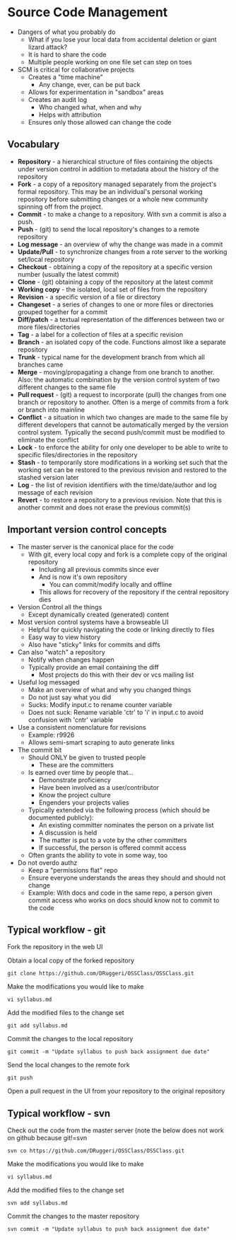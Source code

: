 # Source Code Management

* Dangers of what you probably do
  * What if you lose your local data from accidental deletion or giant lizard attack?
  * It is hard to share the code
  * Multiple people working on one file set can step on toes
* SCM is critical for collaborative projects
  * Creates a "time machine"
    * Any change, ever, can be put back
  * Allows for experimentation in "sandbox" areas
  * Creates an audit log
    * Who changed what, when and why
    * Helps with attribution
  * Ensures only those allowed can change the code

## Vocabulary
* **Repository** - a hierarchical structure of files containing the objects under version control in addition to metadata about the history of the repository
* **Fork** - a copy of a repository managed separately from the project's formal repository. This may be an individual's personal working repository before submitting changes or a whole new community spinning off from the project.
* **Commit** - to make a change to a repository. With svn a commit is also a push.
* **Push** - (git) to send the local repository's changes to a remote repository
* **Log message** - an overview of why the change was made in a commit
* **Update/Pull** - to synchronize changes from a rote server to the working set/local repository
* **Checkout** - obtaining a copy of the repository at a specific version number (usually the latest commit)
* **Clone** - (git) obtaining a copy of the repository at the latest commit
* **Working copy** - the isolated, local set of files from the repository
* **Revision** - a specific version of a file or directory
* **Changeset** - a series of changes to one or more files or directories grouped together for a commit
* **Diff/patch** - a textual representation of the differences between two or more files/directories
* **Tag** - a label for a collection of files at a specific revision
* **Branch** - an isolated copy of the code. Functions almost like a separate repository
* **Trunk** - typical name for the development branch from which all branches came
* **Merge** - moving/propagating a change from one branch to another. Also: the automatic combination by the version control system of two different changes to the same file
* **Pull request** - (git) a request to incorporate (pull) the changes from one branch or repository to another. Often is a merge of commits from a fork or branch into mainline
* **Conflict** - a situation in which two changes are made to the same file by different developers that cannot be automatically merged by the version control system. Typically the second push/commit must be modified to eliminate the conflict
* **Lock** - to enforce the ability for only one developer to be able to write to specific files/directories in the repository
* **Stash** - to temporarily store modifications in a working set such that the working set can be restored to the previous revision and restored to the stashed version later
* **Log** - the list of revision identifiers with the time/date/author and log message of each revision
* **Revert** - to restore a repository to a previous revision. Note that this is another commit and does not erase the previous commit(s)

## Important version control concepts
* The master server is the canonical place for the code
  * With git, every local copy and fork is a complete copy of the original repository
    * Including all previous commits since ever
    * And is now it's own repository
      * You can commit/modify locally and offline
    * This allows for recovery of the repository if the central repository dies
* Version Control all the things
  * Except dynamically created (generated) content
* Most version control systems have a browseable UI
  * Helpful for quickly navigating the code or linking directly to files
  * Easy way to view history
  * Also have "sticky" links for commits and diffs
* Can also "watch" a repository
  * Notify when changes happen
  * Typically provide an email containing the diff
    * Most projects do this with their dev or vcs mailing list
* Useful log messaged
  * Make an overview of what and why you changed things
  * Do not just say what you did
  * Sucks: Modify input.c to rename counter variable
  * Does not suck: Rename variable 'ctr' to 'i' in input.c to avoid confusion with 'cntr' variable
* Use a consistent nomenclature for revisions
  * Example: r9926
  * Allows semi-smart scraping to auto generate links
* The commit bit
  * Should ONLY be given to trusted people
    * These are the committers
  * Is earned over time by people that...
    * Demonstrate proficiency
    * Have been involved as a user/contributor
    * Know the project culture
    * Engenders your projects valies
  * Typically extended via the following process (which should be documented publicly):
    * An existing committer nominates the person on a private list
    * A discussion is held
    * The matter is put to a vote by the other committers
    * If successful, the person is offered commit access
  * Often grants the ability to vote in some way, too
* Do not overdo authz
  * Keep a "permissions flat" repo
  * Ensure everyone understands the areas they should and should not change
  * Example: With docs and code in the same repo, a person given commit access who works on docs should know not to commit to the code

## Typical workflow - git
Fork the repository in the web UI

Obtain a local copy of the forked repository
```
git clone https://github.com/DRuggeri/OSSClass/OSSClass.git
```

Make the modifications you would like to make
```
vi syllabus.md
```

Add the modified files to the change set
```
git add syllabus.md
```

Commit the changes to the local repository
```
git commit -m "Update syllabus to push back assignment due date"
```

Send the local changes to the remote fork
```
git push
```

Open a pull request in the UI from your repository to the original repository

## Typical workflow - svn
Check out the code from the master server (note the below does not work on github because git!=svn
```
svn co https://github.com/DRuggeri/OSSClass/OSSClass.git
```

Make the modifications you would like to make
```
vi syllabus.md
```

Add the modified files to the change set
```
svn add syllabus.md
```

Commit the changes to the master repository
```
svn commit -m "Update syllabus to push back assignment due date"
```